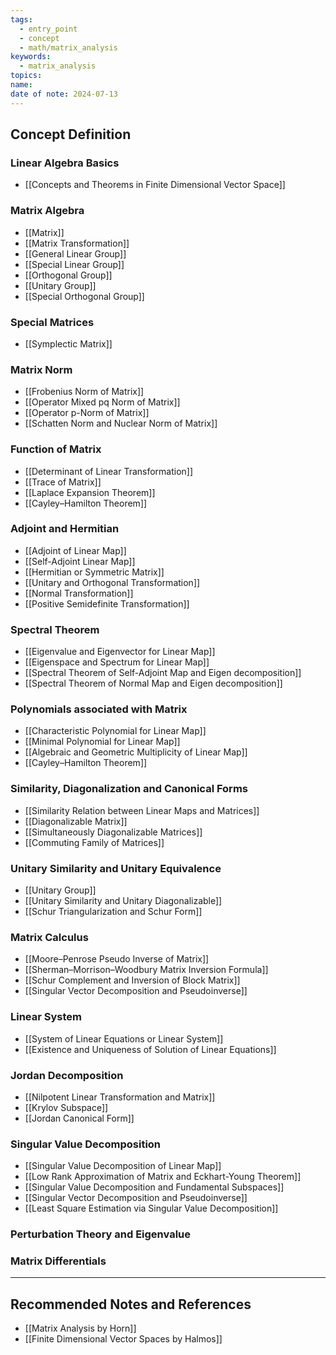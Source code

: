 ```yaml
---
tags:
  - entry_point
  - concept
  - math/matrix_analysis
keywords:
  - matrix_analysis
topics: 
name: 
date of note: 2024-07-13
---
```


## Concept Definition


### Linear Algebra Basics

- [[Concepts and Theorems in Finite Dimensional Vector Space]]

### Matrix Algebra

- [[Matrix]]
- [[Matrix Transformation]]
- [[General Linear Group]]
- [[Special Linear Group]]
- [[Orthogonal Group]]
- [[Unitary Group]]
- [[Special Orthogonal Group]]

### Special Matrices

- [[Symplectic Matrix]]


### Matrix Norm

- [[Frobenius Norm of Matrix]]
- [[Operator Mixed pq Norm of Matrix]]
- [[Operator p-Norm of Matrix]]
- [[Schatten Norm and Nuclear Norm of Matrix]]


### Function of Matrix

- [[Determinant of Linear Transformation]]
- [[Trace of Matrix]]
- [[Laplace Expansion Theorem]]
- [[Cayley–Hamilton Theorem]]


### Adjoint and Hermitian 

- [[Adjoint of Linear Map]]
- [[Self-Adjoint Linear Map]]
- [[Hermitian or Symmetric Matrix]]
- [[Unitary and Orthogonal Transformation]]
- [[Normal Transformation]]
- [[Positive Semidefinite Transformation]]

### Spectral Theorem

- [[Eigenvalue and Eigenvector for Linear Map]]
- [[Eigenspace and Spectrum for Linear Map]]
- [[Spectral Theorem of Self-Adjoint Map and Eigen decomposition]]
- [[Spectral Theorem of Normal Map and Eigen decomposition]]


### Polynomials associated with Matrix

- [[Characteristic Polynomial for Linear Map]]
- [[Minimal Polynomial for Linear Map]]
- [[Algebraic and Geometric Multiplicity of Linear Map]]
- [[Cayley–Hamilton Theorem]]


### Similarity, Diagonalization and Canonical Forms

- [[Similarity Relation between Linear Maps and Matrices]]
- [[Diagonalizable Matrix]]
- [[Simultaneously Diagonalizable Matrices]]
- [[Commuting Family of Matrices]]


### Unitary Similarity and Unitary Equivalence

- [[Unitary Group]]
- [[Unitary Similarity and Unitary Diagonalizable]]
- [[Schur Triangularization and Schur Form]]



### Matrix Calculus

- [[Moore–Penrose Pseudo Inverse of Matrix]]
- [[Sherman–Morrison–Woodbury Matrix Inversion Formula]]
- [[Schur Complement and Inversion of Block Matrix]]
- [[Singular Vector Decomposition and Pseudoinverse]]


### Linear System

- [[System of Linear Equations or Linear System]]
- [[Existence and Uniqueness of Solution of Linear Equations]]


### Jordan Decomposition

- [[Nilpotent Linear Transformation and Matrix]]
- [[Krylov Subspace]]
- [[Jordan Canonical Form]]


### Singular Value Decomposition

- [[Singular Value Decomposition of Linear Map]]
- [[Low Rank Approximation of Matrix and Eckhart-Young Theorem]]
- [[Singular Value Decomposition and Fundamental Subspaces]]
- [[Singular Vector Decomposition and Pseudoinverse]]
- [[Least Square Estimation via Singular Value Decomposition]]



### Perturbation Theory and Eigenvalue




### Matrix Differentials






-----------
##  Recommended Notes and References


- [[Matrix Analysis by Horn]]
- [[Finite Dimensional Vector Spaces by Halmos]]